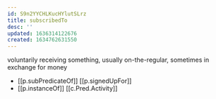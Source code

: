 ```yaml
---
id: S9n2YYCHLKucHYlutSLrz
title: subscribedTo
desc: ''
updated: 1636314122676
created: 1634762631550
---
```




voluntarily receiving something, usually on-the-regular, sometimes in exchange for money

- [[p.subPredicateOf]] [[p.signedUpFor]]
- [[p.instanceOf]] [[c.Pred.Activity]]
